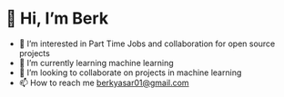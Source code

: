 # 👋 Hi, I’m Berk
+ 👀 I’m interested in Part Time Jobs and collaboration for open source projects
+ 🌱 I’m currently learning machine learning
+ 💞️ I’m looking to collaborate on projects in machine learning
+ 📫 How to reach me berkyasar01@gmail.com
